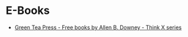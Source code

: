 # E-Books

- [Green Tea Press - Free books by Allen B. Downey - Think X series](https://greenteapress.com/)
